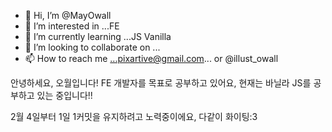 - 👋 Hi, I’m @MayOwall
- 👀 I’m interested in ...FE
- 🌱 I’m currently learning ...JS Vanilla
- 💞️ I’m looking to collaborate on ...
- 📫 How to reach me ...pixartive@gmail.com... or @illust_owall

안녕하세요, 오월입니다!
FE 개발자를 목표로 공부하고 있어요, 현재는 바닐라 JS를 공부하고 있는 중입니다!!

2월 4일부터 1일 1커밋을 유지하려고 노력중이에요, 다같이 화이팅:3

<!---
MayOwall/MayOwall is a ✨ special ✨ repository because its `README.md` (this file) appears on your GitHub profile.
You can click the Preview link to take a look at your changes.
--->
